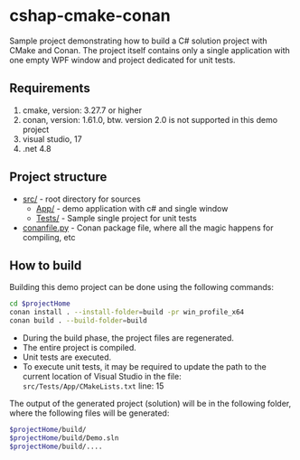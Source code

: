 # cshap-cmake-conan

Sample project demonstrating how to build a C# solution project with CMake and Conan. 
The project itself contains only a single application with one empty WPF window and project dedicated for unit tests.

## Requirements
1. cmake, version: 3.27.7 or higher
2. conan, version: 1.61.0, btw. version 2.0 is not supported in this demo project
3. visual studio, 17
4. .net 4.8

## Project structure

* [src/](src) - root directory for sources
  * [App/](src/App) - demo application with c# and single window
  * [Tests/](src/Tests) - Sample single project for unit tests
* [conanfile.py](conanfile.py) - Conan package file, where all the magic happens for compiling, etc

## How to build
Building this demo project can be done using the following commands:

```bash
cd $projectHome
conan install . --install-folder=build -pr win_profile_x64
conan build . --build-folder=build
```
- During the build phase, the project files are regenerated.
- The entire project is compiled.
- Unit tests are executed.
- To execute unit tests, it may be required to update the path to the current location of Visual Studio in the file: `src/Tests/App/CMakeLists.txt` line: 15

The output of the generated project (solution) will be in the following folder, where the following files will be generated:
```bash
$projectHome/build/
$projectHome/build/Demo.sln
$projectHome/build/....
```